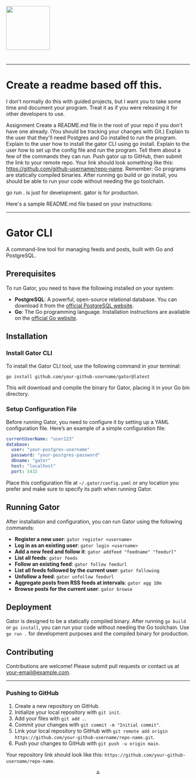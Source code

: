 <img src="https://r2cdn.perplexity.ai/pplx-full-logo-primary-dark%402x.png" class="logo" width="120"/>

# 

---

# Create a readme based off this.

I don't normally do this with guided projects, but I want you to take some time and document your program. Treat it as if you were releasing it for other developers to use.

Assignment
Create a README.md file in the root of your repo if you don't have one already. (You should be tracking your changes with Git.)
Explain to the user that they'll need Postgres and Go installed to run the program.
Explain to the user how to install the gator CLI using go install.
Explain to the user how to set up the config file and run the program. Tell them about a few of the commands they can run.
Push gator up to GitHub, then submit the link to your remote repo. Your link should look something like this: https://github.com/github-username/repo-name.
Remember: Go programs are statically compiled binaries. After running go build or go install, you should be able to run your code without needing the go toolchain.

go run . is just for development. gator is for production.

Here's a sample README.md file based on your instructions:

---

# Gator CLI

A command-line tool for managing feeds and posts, built with Go and PostgreSQL.

## Prerequisites

To run Gator, you need to have the following installed on your system:

- **PostgreSQL**: A powerful, open-source relational database. You can download it from the [official PostgreSQL website](https://www.postgresql.org/download/).
- **Go**: The Go programming language. Installation instructions are available on the [official Go website](https://go.dev/doc/install).


## Installation

### Install Gator CLI

To install the Gator CLI tool, use the following command in your terminal:

```bash
go install github.com/your-github-username/gator@latest
```

This will download and compile the binary for Gator, placing it in your Go bin directory.

### Setup Configuration File

Before running Gator, you need to configure it by setting up a YAML configuration file. Here’s an example of a simple configuration file:

```yaml
currentUserName: "user123"
database:
  user: "your-postgres-username"
  password: "your-postgres-password"
  dbname: "gator"
  host: "localhost"
  port: 5432
```

Place this configuration file at `~/.gator/config.yaml` or any location you prefer and make sure to specify its path when running Gator.

## Running Gator

After installation and configuration, you can run Gator using the following commands:

- **Register a new user**: `gator register <username>`
- **Log in as an existing user**: `gator login <username>`
- **Add a new feed and follow it**: `gator addfeed "feedname" "feedurl"`
- **List all feeds**: `gator feeds`
- **Follow an existing feed**: `gator follow feedurl`
- **List all feeds followed by the current user**: `gator following`
- **Unfollow a feed**: `gator unfollow feedurl`
- **Aggregate posts from RSS feeds at intervals**: `gator agg 10m`
- **Browse posts for the current user**: `gator browse`


## Deployment

Gator is designed to be a statically compiled binary. After running `go build` or `go install`, you can run your code without needing the Go toolchain. Use `go run .` for development purposes and the compiled binary for production.

## Contributing

Contributions are welcome! Please submit pull requests or contact us at [your-email@example.com](mailto:your-email@example.com).

---

### Pushing to GitHub

1. Create a new repository on GitHub.
2. Initialize your local repository with `git init`.
3. Add your files with `git add .`.
4. Commit your changes with `git commit -m "Initial commit"`.
5. Link your local repository to GitHub with `git remote add origin https://github.com/your-github-username/repo-name.git`.
6. Push your changes to GitHub with `git push -u origin main`.

Your repository link should look like this: `https://github.com/your-github-username/repo-name`.

<div style="text-align: center">⁂</div>

[^1]: https://neon.tech/postgresql/postgresql-getting-started/install-postgresql

[^2]: https://www.enterprisedb.com/postgres-tutorials/installation-postgresql-mac-os

[^3]: https://go.dev/doc/install

[^4]: https://github.com/Brent-the-carpenter/gator

[^5]: https://github.com/Nyrew/Gator/blob/main/README.md

[^6]: https://open-policy-agent.github.io/gatekeeper/website/docs/gator/

[^7]: https://open-policy-agent.github.io/gatekeeper/website/docs/v3.10.x/gator/

[^8]: https://www.postgresql.org/download/windows/

[^9]: https://neon.tech/postgresql/postgresql-getting-started/install-postgresql-macos

[^10]: https://askubuntu.com/questions/1040765/how-to-install-psql-without-postgres

[^11]: https://go.dev/doc/tutorial/getting-started

[^12]: https://www.w3schools.com/postgresql/postgresql_install.php

[^13]: https://www.postgresql.org/download/macosx/

[^14]: https://www.postgresql.org/download/linux/redhat/

[^15]: https://www.scaler.com/topics/golang/install-golang/

[^16]: https://www.enterprisedb.com/docs/supported-open-source/postgresql/installing/windows/

[^17]: https://www.youtube.com/watch?v=PShGF_udSpk

[^18]: https://www.devart.com/dbforge/postgresql/how-to-install-postgresql-on-linux/

[^19]: https://www.youtube.com/watch?v=Mz8WjlfHBoE

[^20]: https://pkg.go.dev/github.com/open-policy-agent/gatekeeper/v3/cmd/gator

[^21]: https://docs.buggregator.dev/getting-started.html

[^22]: https://github.com/eefret/gator

[^23]: https://libraries.io/go/github.com%2Fbrettlazarine%2Fgator

[^24]: https://www.x-cmd.com/install/mermaid-cli/

[^25]: https://mise.jdx.dev/registry.html

[^26]: https://github.com/EpicentralLabs/gator-cli

[^27]: https://cloud.google.com/kubernetes-engine/enterprise/policy-controller/docs/tutorials/app-policy-validation-ci-pipeline

[^28]: https://pkg.go.dev/github.com/seanhuebl/blog_aggregator

[^29]: https://www.hostgator.com/help/article/wordpress-command-line-interface

[^30]: https://help.rc.ufl.edu/doc/HPG_Interfaces

[^31]: https://github.com/SumDeusVitae/gator/

[^32]: https://colorcomputerarchive.com/repo/Documents/Manuals/Applications/LogiCall (Bob Swoger) (Gator Software Development).pdf

[^33]: https://developer.arm.com/documentation/101814/0701/Target-Setup/Running-the-gator-daemon-on-your-target

[^34]: https://www.rc.ufl.edu/documentation/frequently-asked-questions/

[^35]: https://libraries.io/go/github.com%2FDaxin319%2FGator%2Finternal%2Fconfig

[^36]: https://pkg.go.dev/github.com/Taanviir/blog-aggregator

[^37]: https://libraries.io/go/github.com%2FThienDuc3112%2Fgator

[^38]: https://neon.tech/postgresql/postgresql-getting-started/install-postgresql-linux

[^39]: https://www.youtube.com/watch?v=GpqJzWCcQXY

[^40]: https://www.devart.com/dbforge/postgresql/how-to-install-postgresql-on-macos/

[^41]: https://www.postgresql.org/download/linux/ubuntu/

[^42]: https://www.bytesizego.com/blog/installing-golang

[^43]: https://www.reddit.com/r/golang/comments/1cr84fj/how_to_distribute_a_cli_tool_with_go_install/

[^44]: https://www.reddit.com/r/golang/comments/1dkesk5/sharing_how_to_successfully_go_install_a_private/

[^45]: https://formulae.brew.sh/formula/gator

[^46]: https://www.hostgator.com/help/article/shell-commands

[^47]: https://wiki.weecology.org/docs/computers-and-programming/hipergator-intro-guide/

[^48]: https://gatoraim.com/docs/research/git_github/git_gettingstarted/

